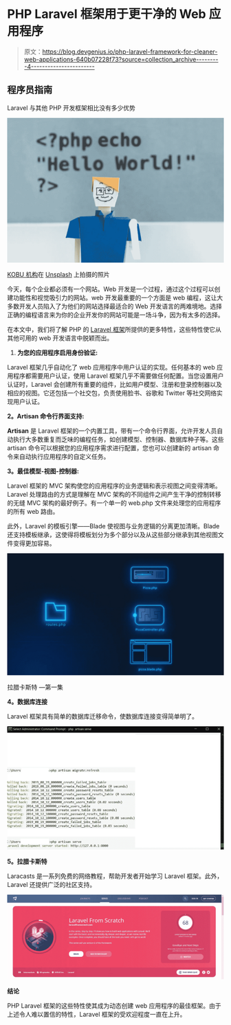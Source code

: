 # PHP Laravel 框架用于更干净的 Web 应用程序

> 原文：<https://blog.devgenius.io/php-laravel-framework-for-cleaner-web-applications-640b07228f73?source=collection_archive---------4----------------------->

## 程序员指南

Laravel 与其他 PHP 开发框架相比没有多少优势

![](img/cca94fbb159bcdceb421976595b29054.png)

[KOBU 机构](https://unsplash.com/@kobuagency?utm_source=unsplash&utm_medium=referral&utm_content=creditCopyText)在 [Unsplash](https://unsplash.com/s/photos/php?utm_source=unsplash&utm_medium=referral&utm_content=creditCopyText) 上拍摄的照片

今天，每个企业都必须有一个网站。Web 开发是一个过程，通过这个过程可以创建功能性和视觉吸引力的网站。web 开发最重要的一个方面是 web 编程，这让大多数开发人员陷入了为他们的网站选择最适合的 Web 开发语言的两难境地。选择正确的编程语言来为你的企业开发你的网站可能是一场斗争，因为有太多的选择。

在本文中，我们将了解 PHP 的 [Laravel 框架](https://www.laravel.com)所提供的更多特性，这些特性使它从其他可用的 web 开发语言中脱颖而出。

1.  **为您的应用程序启用身份验证:**

Laravel 框架几乎自动化了 web 应用程序中用户认证的实现。任何基本的 web 应用程序都需要用户认证，使用 Laravel 框架几乎不需要做任何配置。当您设置用户认证时，Laravel 会创建所有重要的组件，比如用户模型、注册和登录控制器以及相应的视图。它还包括一个社交包，负责使用脸书、谷歌和 Twitter 等社交网络实现用户认证。

**2。Artisan 命令行界面支持:**

**Artisan** 是 Laravel 框架的一个内置工具，带有一个命令行界面，允许开发人员自动执行大多数重复而乏味的编程任务，如创建模型、控制器、数据库种子等。这些 artisan 命令可以根据您的应用程序需求进行配置，您也可以创建新的 artisan 命令来自动执行应用程序的自定义任务。

**3。最佳模型-视图-控制器:**

Laravel 框架的 MVC 架构使您的应用程序的业务逻辑和表示视图之间变得清晰。Laravel 处理路由的方式是理解在 MVC 架构的不同组件之间产生干净的控制转移的无缝 MVC 架构的最好例子。有一个单一的 web.php 文件来处理您的应用程序的所有 web 路由。

此外，Laravel 的模板引擎——Blade 使视图与业务逻辑的分离更加清晰。Blade 还支持模板继承，这使得将模板划分为多个部分以及从这些部分继承到其他视图文件变得更加容易。

![](img/6470f1eaa3ccb9d2551e41e9fa2e1aea.png)

拉腊卡斯特 —第一集

**4。数据库连接**

Laravel 框架具有简单的数据库迁移命令，使数据库连接变得简单明了。

![](img/660ced1d4d63c5bd5d2030c35284bdcd.png)

**5。拉腊卡斯特**

Laracasts 是一系列免费的网络教程，帮助开发者开始学习 Laravel 框架。此外，Laravel 还提供广泛的社区支持。

![](img/9299cb057574d0cba24f59c5c0915b6c.png)

**结论**

PHP Laravel 框架的这些特性使其成为动态创建 web 应用程序的最佳框架。由于上述令人难以置信的特性，Laravel 框架的受欢迎程度一直在上升。